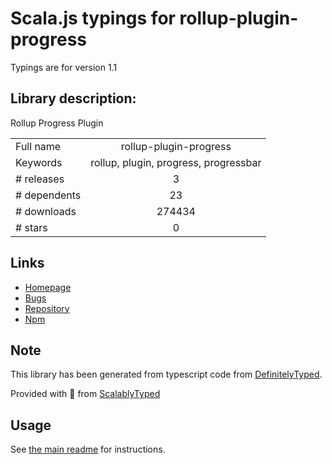 
# Scala.js typings for rollup-plugin-progress

Typings are for version 1.1

## Library description:
Rollup Progress Plugin

|                    |                 |
| ------------------ | :-------------: |
| Full name          | rollup-plugin-progress |
| Keywords           | rollup, plugin, progress, progressbar |
| # releases         | 3 |
| # dependents       | 23 |
| # downloads        | 274434 |
| # stars            | 0 |

## Links
- [Homepage](https://github.com/jkuri/rollup-plugin-progress#readme)
- [Bugs](https://github.com/jkuri/rollup-plugin-progress/issues)
- [Repository](https://github.com/jkuri/rollup-plugin-progress)
- [Npm](https://www.npmjs.com/package/rollup-plugin-progress)
    


## Note
This library has been generated from typescript code from [DefinitelyTyped](https://definitelytyped.org).

Provided with :purple_heart: from [ScalablyTyped](https://github.com/oyvindberg/ScalablyTyped)

## Usage
See [the main readme](../../readme.md) for instructions.


